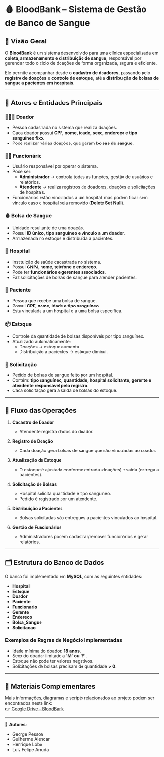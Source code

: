# 🩸 BloodBank – Sistema de Gestão de Banco de Sangue  

## 📌 Visão Geral  
O **BloodBank** é um sistema desenvolvido para uma clínica especializada em **coleta, armazenamento e distribuição de sangue**, responsável por gerenciar todo o ciclo de doações de forma organizada, segura e eficiente.  

Ele permite acompanhar desde o **cadastro de doadores**, passando pelo **registro de doações** e **controle de estoque**, até a **distribuição de bolsas de sangue a pacientes em hospitais**.  

---

## 👥 Atores e Entidades Principais  

### 🧑‍🤝‍🧑 Doador  
- Pessoa cadastrada no sistema que realiza doações.  
- Cada doador possui **CPF, nome, idade, sexo, endereço e tipo sanguíneo fixo**.  
- Pode realizar várias doações, que geram **bolsas de sangue**.  

### 👨‍⚕️ Funcionário  
- Usuário responsável por operar o sistema.  
- Pode ser:  
  - **Administrador** → controla todas as funções, gestão de usuários e relatórios.  
  - **Atendente** → realiza registros de doadores, doações e solicitações de hospitais.  
- Funcionários estão vinculados a um hospital, mas podem ficar sem vínculo caso o hospital seja removido (**Delete Set Null**).  

### 🩸 Bolsa de Sangue  
- Unidade resultante de uma doação.  
- Possui **ID único, tipo sanguíneo e vínculo a um doador**.  
- Armazenada no estoque e distribuída a pacientes.  

### 🏥 Hospital  
- Instituição de saúde cadastrada no sistema.  
- Possui **CNPJ, nome, telefone e endereço**.  
- Pode ter **funcionários e gerentes associados**.  
- Faz solicitações de bolsas de sangue para atender pacientes.  

### 🧍 Paciente  
- Pessoa que recebe uma bolsa de sangue.  
- Possui **CPF, nome, idade e tipo sanguíneo**.  
- Está vinculada a um hospital e a uma bolsa específica.  

### 📦 Estoque  
- Controle da quantidade de bolsas disponíveis por tipo sanguíneo.  
- Atualizado automaticamente:  
  - Doações → estoque aumenta.  
  - Distribuição a pacientes → estoque diminui.  

### 📑 Solicitação  
- Pedido de bolsas de sangue feito por um hospital.  
- Contém: **tipo sanguíneo, quantidade, hospital solicitante, gerente e atendente responsável pelo registro**.  
- Cada solicitação gera a saída de bolsas do estoque.  

---

## 🔄 Fluxo das Operações  

1. **Cadastro de Doador**  
   - Atendente registra dados do doador.  

2. **Registro de Doação**  
   - Cada doação gera bolsas de sangue que são vinculadas ao doador.  

3. **Atualização de Estoque**  
   - O estoque é ajustado conforme entrada (doações) e saída (entrega a pacientes).  

4. **Solicitação de Bolsas**  
   - Hospital solicita quantidade e tipo sanguíneo.  
   - Pedido é registrado por um atendente.  

5. **Distribuição a Pacientes**  
   - Bolsas solicitadas são entregues a pacientes vinculados ao hospital.  

6. **Gestão de Funcionários**  
   - Administradores podem cadastrar/remover funcionários e gerar relatórios.  

---

## 🗂 Estrutura do Banco de Dados  
O banco foi implementado em **MySQL**, com as seguintes entidades:  
- **Hospital**  
- **Estoque**  
- **Doador**  
- **Paciente**  
- **Funcionario**  
- **Gerente**  
- **Endereco**  
- **Bolsa_Sangue**  
- **Solicitacao**  

### Exemplos de Regras de Negócio Implementadas  
- Idade mínima do doador: **18 anos**.  
- Sexo do doador limitado a **'M' ou 'F'**.  
- Estoque não pode ter valores negativos.  
- Solicitações de bolsas precisam de quantidade **> 0**.  

---

## 📎 Materiais Complementares  
Mais informações, diagramas e scripts relacionados ao projeto podem ser encontrados neste link:  
👉 [Google Drive – BloodBank](https://drive.google.com/drive/folders/1TAvxcFq4msZOg0LU04T1_vGHEx5dYgXq)  

---

📌 **Autores**:
- George Pessoa  
- Guilherme Alencar  
- Henrique Lobo  
- Luiz Felipe Arruda  
